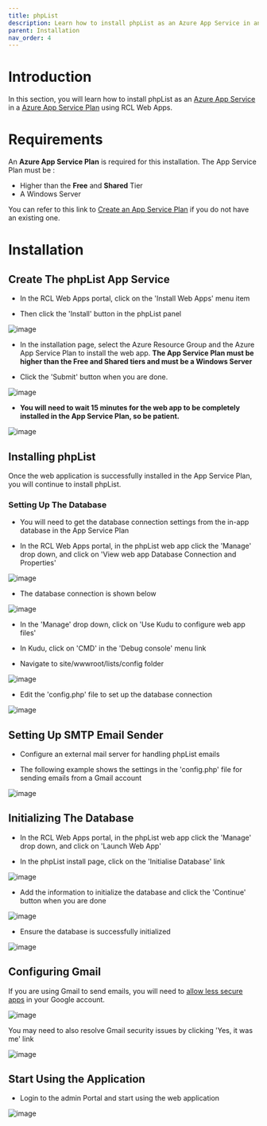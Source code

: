 ```yaml
---
title: phpList
description: Learn how to install phpList as an Azure App Service in an Azure App Service Plan using RCL Web Apps
parent: Installation
nav_order: 4
---
```


# Introduction

In this section, you will learn how to install phpList as an [Azure App Service](https://docs.microsoft.com/en-us/azure/app-service/overview) in a [Azure App Service Plan](https://docs.microsoft.com/en-us/azure/app-service/overview-hosting-plans) using RCL Web Apps.

# Requirements

An **Azure App Service Plan** is required for this installation. The App Service Plan must be :

- Higher than the **Free** and **Shared** Tier
- A Windows Server

You can refer to this link to [Create an App Service Plan](https://docs.microsoft.com/en-us/azure/app-service/app-service-plan-manage) if you do not have an existing one.

# Installation

## Create The phpList App Service

- In the RCL Web Apps portal, click on the 'Install Web Apps' menu item

- Then click the 'Install' button in the phpList panel

![image](../images/installation/phplist-install.PNG)

- In the installation page, select the Azure Resource Group and the Azure App Service Plan to install the web app. **The App Service Plan must be higher than the Free and Shared tiers and must be a Windows Server**

- Click the 'Submit' button when you are done.

![image](../images/installation/webapp-install.PNG)

- **You will need to wait 15 minutes for the web app to be completely installed in the App Service Plan, so be patient.**

![image](../images/installation/operation-submitted.PNG)

## Installing phpList

Once the web application is successfully installed in the App Service Plan, you will continue to install phpList.

### Setting Up The Database

- You will need to get the database connection settings from the in-app database in the App Service Plan

- In the RCL Web Apps portal, in the phpList web app click the 'Manage' drop down, and click on 'View web app Database Connection and Properties'

![image](../images/installation/webapp-db-conn.PNG)

- The database connection is shown below

![image](../images/installation/webapp-db-conn2.PNG)

- In the 'Manage' drop down, click on 'Use Kudu to configure web app files'

- In Kudu, click on 'CMD' in the 'Debug console' menu link

- Navigate to site/wwwroot/lists/config folder

![image](../images/installation/phplist-kudu-config.PNG)

- Edit the 'config.php' file to set up the database connection

![image](../images/installation/phplist-kudu-config-db.PNG)

## Setting Up SMTP Email Sender

- Configure an external mail server for handling phpList emails

- The following example shows the settings in the 'config.php' file for sending emails from a Gmail account

![image](../images/installation/phplist-smtp-configure.PNG)

## Initializing The Database

- In the RCL Web Apps portal, in the phpList web app click the 'Manage' drop down, and click on 'Launch Web App'

- In the phpList install page, click on the 'Initialise Database' link

![image](../images/installation/phplist-db-initialize.PNG)

- Add the information to initialize the database and click the 'Continue' button when you are done

![image](../images/installation/phplist-db-initialize-info.PNG)

- Ensure the database is successfully initialized

![image](../images/installation/phplist-db-initialize-done.PNG)


## Configuring Gmail 

If you are using Gmail to send emails, you will need to [allow less secure apps](https://support.google.com/accounts/answer/6010255?hl=en) in your Google account.

![image](../images/installation/phplist-google-security-app.PNG)

You may need to also resolve Gmail security issues by clicking 'Yes, it was me' link

![image](../images/installation/phplist-google-security-alert.PNG)

## Start Using the Application

- Login to the admin Portal and start using the web application

![image](../images/installation/phplist-admin-portal.PNG)

